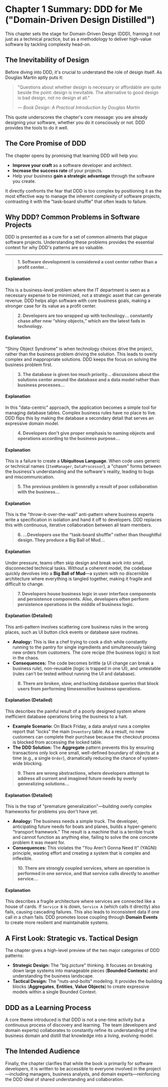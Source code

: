 # Chapter 1 Summary: DDD for Me ("Domain-Driven Design Distilled")

This chapter sets the stage for Domain-Driven Design (DDD), framing it not just as a technical practice, but as a methodology to deliver high-value software by tackling complexity head-on.

## The Inevitability of Design

Before diving into DDD, it's crucial to understand the role of design itself. As Douglas Martin aptly puts it:

> "Questions about whether design is necessary or affordable are quite beside the point: design is inevitable. The alternative to good design is bad design, not no design at all."
>
> — *Book Design: A Practical Introduction by Douglas Martin*

This quote underscores the chapter's core message: you are already designing your software, whether you do it consciously or not. DDD provides the tools to do it well.

## The Core Promise of DDD

The chapter opens by promising that learning DDD will help you:
* **Improve your craft** as a software developer and architect.
* **Increase the success rate** of your projects.
* Help your business **gain a strategic advantage** through the software you create.

It directly confronts the fear that DDD is too complex by positioning it as the most effective way to manage the inherent complexity of software projects, contrasting it with the "task-board shuffle" that often leads to failure.

## Why DDD? Common Problems in Software Projects

DDD is presented as a cure for a set of common ailments that plague software projects. Understanding these problems provides the essential context for why DDD's patterns are so valuable.

---

> **1. Software development is considered a cost center rather than a profit center...**

#### Explanation
This is a business-level problem where the IT department is seen as a necessary expense to be minimized, not a strategic asset that can generate revenue. DDD helps align software with core business goals, making a stronger case for its value as a profit center.

> **2. Developers are too wrapped up with technology... constantly chase after new “shiny objects,” which are the latest fads in technology.**

#### Explanation
"Shiny Object Syndrome" is when technology choices drive the project, rather than the business problem driving the solution. This leads to overly complex and inappropriate solutions. DDD keeps the focus on solving the business problem first.

> **3. The database is given too much priority... discussions about the solutions center around the database and a data model rather than business processes...**

#### Explanation
In this "data-centric" approach, the application becomes a simple tool for managing database tables. Complex business rules have no place to live. DDD flips this by making the database a secondary detail that serves an expressive domain model.

> **4. Developers don’t give proper emphasis to naming objects and operations according to the business purpose...**

#### Explanation
This is a failure to create a **Ubiquitous Language**. When code uses generic or technical names (`ItemManager`, `DataProcessor`), a "chasm" forms between the business's understanding and the software's reality, leading to bugs and miscommunication.

> **5. The previous problem is generally a result of poor collaboration with the business...**

#### Explanation
This is the "throw-it-over-the-wall" anti-pattern where business experts write a specification in isolation and hand it off to developers. DDD replaces this with continuous, iterative collaboration between all team members.

> **6. ...Developers use the “task-board shuffle” rather than thoughtful design. They produce a Big Ball of Mud...**

#### Explanation
Under pressure, teams often skip design and break work into small, disconnected technical tasks. Without a coherent model, the codebase quickly devolves into a **Big Ball of Mud**—a system with no discernible architecture where everything is tangled together, making it fragile and difficult to change.

> **7. Developers house business logic in user interface components and persistence components. Also, developers often perform persistence operations in the middle of business logic.**

#### Explanation (Detailed)
This anti-pattern involves scattering core business rules in the wrong places, such as UI button click events or database save routines.

* **Analogy:** This is like a chef trying to cook a dish while constantly running to the pantry for single ingredients and simultaneously taking new orders from customers. The core recipe (the business logic) is lost in the chaos.
* **Consequences:** The code becomes brittle (a UI change can break a business rule), non-reusable (logic is trapped in one UI), and untestable (rules can't be tested without running the UI and database).

> **8. There are broken, slow, and locking database queries that block users from performing timesensitive business operations.**

#### Explanation (Detailed)
This describes the painful result of a poorly designed system where inefficient database operations bring the business to a halt.

* **Example Scenario:** On Black Friday, a data analyst runs a complex report that "locks" the main `Inventory` table. As a result, no new customers can complete their purchase because the checkout process is blocked from accessing the locked table.
* **The DDD Solution:** The **Aggregate** pattern prevents this by ensuring transactions only lock one small, well-defined boundary of objects at a time (e.g., a single `Order`), dramatically reducing the chance of system-wide blocking.

> **9. There are wrong abstractions, where developers attempt to address all current and imagined future needs by overly generalizing solutions...**

#### Explanation (Detailed)
This is the trap of "premature generalization"—building overly complex frameworks for problems you don't have yet.

* **Analogy:** The business needs a simple truck. The developer, anticipating future needs for boats and planes, builds a hyper-generic "transport framework." The result is a machine that is a terrible truck and cannot function as anything else, failing to solve the one concrete problem it was meant for.
* **Consequences:** This violates the "You Aren't Gonna Need It" (YAGNI) principle, wasting effort and creating a system that is complex and inflexible.

> **10. There are strongly coupled services, where an operation is performed in one service, and that service calls directly to another service...**

#### Explanation
This describes a fragile architecture where services are connected like a house of cards. If `Service B` is down, `Service A` (which calls it directly) also fails, causing cascading failures. This also leads to inconsistent data if one call in a chain fails. DDD promotes loose coupling through **Domain Events** to create more resilient and maintainable systems.

## A First Look: Strategic vs. Tactical Design

The chapter gives a high-level preview of the two major categories of DDD patterns:

* **Strategic Design:** The "big picture" thinking. It focuses on breaking down large systems into manageable pieces (**Bounded Contexts**) and understanding the business landscape.
* **Tactical Design:** The "nuts-and-bolts" modeling. It provides the building blocks (**Aggregates**, **Entities**, **Value Objects**) to create expressive models within a single Bounded Context.

## DDD as a Learning Process

A core theme introduced is that DDD is not a one-time activity but a continuous process of discovery and learning. The team (developers and domain experts) collaborates to constantly refine its understanding of the business domain and distill that knowledge into a living, evolving model.

## The Intended Audience

Finally, the chapter clarifies that while the book is primarily for software developers, it is written to be accessible to everyone involved in the project—including managers, business analysts, and domain experts—reinforcing the DDD ideal of shared understanding and collaboration.